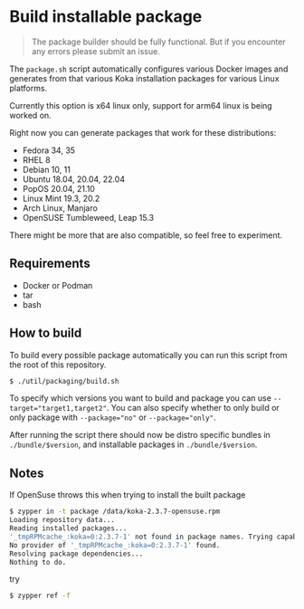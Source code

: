 # Build installable package

> The package builder should be fully functional. But if you encounter any errors please submit an issue.

The `package.sh` script automatically configures various Docker images and
generates from that various Koka installation packages for various Linux
platforms.

Currently this option is x64 linux only, support for arm64 linux is being worked on.

Right now you can generate packages that work for these distributions:

- Fedora 34, 35
- RHEL 8
- Debian 10, 11
- Ubuntu 18.04, 20.04, 22.04
- PopOS 20.04, 21.10
- Linux Mint 19.3, 20.2
- Arch Linux, Manjaro
- OpenSUSE Tumbleweed, Leap 15.3

There might be more that are also compatible, so feel free to experiment.

## Requirements

- Docker or Podman
- tar
- bash

## How to build

To build every possible package automatically you can run this script from the root of this repository.

```sh
$ ./util/packaging/build.sh
```

To specify which versions you want to build and package you can use `--target="target1,target2"`.
You can also specify whether to only build or only package with `--package="no"` or `--package="only"`.

After running the script there should now be distro specific bundles in `./bundle/$version`, 
and installable packages in `./bundle/$version`.

## Notes

If OpenSuse throws this when trying to install the built package

```sh
$ zypper in -t package /data/koka-2.3.7-opensuse.rpm
Loading repository data...
Reading installed packages...
'_tmpRPMcache_:koka=0:2.3.7-1' not found in package names. Trying capabilities.
No provider of '_tmpRPMcache_:koka=0:2.3.7-1' found.
Resolving package dependencies...
Nothing to do.
```

try

```sh
$ zypper ref -f
```
